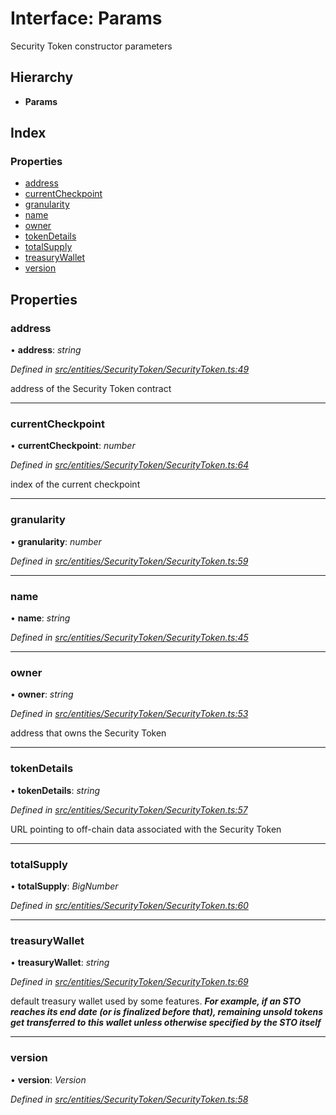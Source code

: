 # Interface: Params

Security Token constructor parameters

## Hierarchy

* **Params**

## Index

### Properties

* [address](entities.securitytoken.params.md#address)
* [currentCheckpoint](entities.securitytoken.params.md#currentcheckpoint)
* [granularity](entities.securitytoken.params.md#granularity)
* [name](entities.securitytoken.params.md#name)
* [owner](entities.securitytoken.params.md#owner)
* [tokenDetails](entities.securitytoken.params.md#tokendetails)
* [totalSupply](entities.securitytoken.params.md#totalsupply)
* [treasuryWallet](entities.securitytoken.params.md#treasurywallet)
* [version](entities.securitytoken.params.md#version)

## Properties

###  address

• **address**: *string*

*Defined in [src/entities/SecurityToken/SecurityToken.ts:49](https://github.com/PolymathNetwork/polymath-sdk/blob/73ecb26/src/entities/SecurityToken/SecurityToken.ts#L49)*

address of the Security Token contract

___

###  currentCheckpoint

• **currentCheckpoint**: *number*

*Defined in [src/entities/SecurityToken/SecurityToken.ts:64](https://github.com/PolymathNetwork/polymath-sdk/blob/73ecb26/src/entities/SecurityToken/SecurityToken.ts#L64)*

index of the current checkpoint

___

###  granularity

• **granularity**: *number*

*Defined in [src/entities/SecurityToken/SecurityToken.ts:59](https://github.com/PolymathNetwork/polymath-sdk/blob/73ecb26/src/entities/SecurityToken/SecurityToken.ts#L59)*

___

###  name

• **name**: *string*

*Defined in [src/entities/SecurityToken/SecurityToken.ts:45](https://github.com/PolymathNetwork/polymath-sdk/blob/73ecb26/src/entities/SecurityToken/SecurityToken.ts#L45)*

___

###  owner

• **owner**: *string*

*Defined in [src/entities/SecurityToken/SecurityToken.ts:53](https://github.com/PolymathNetwork/polymath-sdk/blob/73ecb26/src/entities/SecurityToken/SecurityToken.ts#L53)*

address that owns the Security Token

___

###  tokenDetails

• **tokenDetails**: *string*

*Defined in [src/entities/SecurityToken/SecurityToken.ts:57](https://github.com/PolymathNetwork/polymath-sdk/blob/73ecb26/src/entities/SecurityToken/SecurityToken.ts#L57)*

URL pointing to off-chain data associated with the Security Token

___

###  totalSupply

• **totalSupply**: *BigNumber*

*Defined in [src/entities/SecurityToken/SecurityToken.ts:60](https://github.com/PolymathNetwork/polymath-sdk/blob/73ecb26/src/entities/SecurityToken/SecurityToken.ts#L60)*

___

###  treasuryWallet

• **treasuryWallet**: *string*

*Defined in [src/entities/SecurityToken/SecurityToken.ts:69](https://github.com/PolymathNetwork/polymath-sdk/blob/73ecb26/src/entities/SecurityToken/SecurityToken.ts#L69)*

default treasury wallet used by some features.
***For example, if an STO reaches its end date (or is finalized before that), remaining unsold tokens get transferred to this wallet unless otherwise specified by the STO itself***

___

###  version

• **version**: *Version*

*Defined in [src/entities/SecurityToken/SecurityToken.ts:58](https://github.com/PolymathNetwork/polymath-sdk/blob/73ecb26/src/entities/SecurityToken/SecurityToken.ts#L58)*
